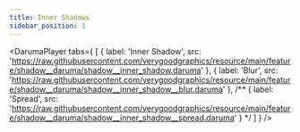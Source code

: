 ```yaml
---
title: Inner Shadows
sidebar_position: 1
---
```


<DarumaPlayer
  tabs={
    [
      {
        label: 'Inner Shadow',
        src: 'https://raw.githubusercontent.com/verygoodgraphics/resource/main/feature/shadow__daruma/shadow__inner_shadow.daruma'
      },
      {
        label: 'Blur',
        src: 'https://raw.githubusercontent.com/verygoodgraphics/resource/main/feature/shadow__daruma/shadow__inner_shadow__blur.daruma'
      },
      /**
      {
        label: 'Spread',
        src: 'https://raw.githubusercontent.com/verygoodgraphics/resource/main/feature/shadow__daruma/shadow__inner_shadow__spread.daruma'
      }
       */
    ]
  }
 />